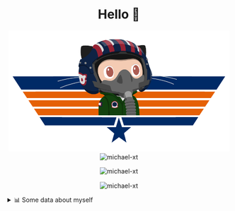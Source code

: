 <h1 align="center">Hello 👋</h1>


<p align="center"><img src="https://raw.githubusercontent.com/Michael-xT/Michael-xT/main/.github/topguntocat.png" width=500>
 <br>
<img src="https://komarev.com/ghpvc/?username=michael-xt&style=for-the-badge" alt="michael-xt" /> 
</p>

<p align="center"><img align="center" src="https://github-readme-stats.vercel.app/api/top-langs/?username=michael-xt&layout=compact&theme=dark&show_icons=true" alt="michael-xt" /></p>
<p align="center"><img align="center" src="https://github-readme-stats.vercel.app/api?username=michael-xt&show_icons=true&theme=dark&show_icons=true" alt="michael-xt" /></p>

<details align="left"><summary>📊 Some data about myself</summary>
<p>

<!--START_SECTION:waka-->
![Code Time](http://img.shields.io/badge/Code%20Time-578%20hrs%2042%20mins-blue)

**🐱 My GitHub Data** 

> 🏆 0 Contributions in the Year 2023
 > 
> 📦 16.7 MB Used in GitHub's Storage 
 > 
> 🚫 Not Opted to Hire
 > 
> 📜 10 Public Repositories 
 > 
> 🔑 29 Private Repositories  
 > 
**I'm a Night 🦉** 

```text
🌞 Morning    42 commits     ██████░░░░░░░░░░░░░░░░░░░   26.42% 
🌆 Daytime    33 commits     █████░░░░░░░░░░░░░░░░░░░░   20.75% 
🌃 Evening    82 commits     █████████████░░░░░░░░░░░░   51.57% 
🌙 Night      2 commits      ░░░░░░░░░░░░░░░░░░░░░░░░░   1.26%

```
📅 **I'm Most Productive on Thursday** 

```text
Monday       17 commits     ██░░░░░░░░░░░░░░░░░░░░░░░   10.69% 
Tuesday      25 commits     ████░░░░░░░░░░░░░░░░░░░░░   15.72% 
Wednesday    28 commits     ████░░░░░░░░░░░░░░░░░░░░░   17.61% 
Thursday     51 commits     ████████░░░░░░░░░░░░░░░░░   32.08% 
Friday       5 commits      ░░░░░░░░░░░░░░░░░░░░░░░░░   3.14% 
Saturday     26 commits     ████░░░░░░░░░░░░░░░░░░░░░   16.35% 
Sunday       7 commits      █░░░░░░░░░░░░░░░░░░░░░░░░   4.4%

```


📊 **This Week I Spent My Time On** 

```text
🔥 Editors: 
VS Code                  10 hrs 52 mins      ███████████████████████░░   95.32% 
Visual Studio            32 mins             █░░░░░░░░░░░░░░░░░░░░░░░░   4.68%

💻 Operating System: 
Windows                  11 hrs 24 mins      █████████████████████████   100.0%

```

**I Mostly Code in JavaScript** 

```text
JavaScript               10 repos            ██████░░░░░░░░░░░░░░░░░░░   27.03% 
Java                     9 repos             ██████░░░░░░░░░░░░░░░░░░░   24.32% 
C#                       4 repos             ██░░░░░░░░░░░░░░░░░░░░░░░   10.81% 
Vue                      3 repos             ██░░░░░░░░░░░░░░░░░░░░░░░   8.11% 
HTML                     2 repos             █░░░░░░░░░░░░░░░░░░░░░░░░   5.41%

```


**Timeline**

![Chart not found](https://raw.githubusercontent.com/Michael-xT/Michael-xT/main/charts/bar_graph.png) 


 Last Updated on 29/01/2023 01:52:42 UTC
<!--END_SECTION:waka-->
</p>

